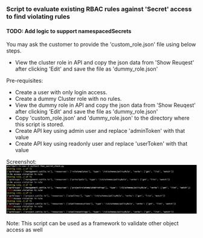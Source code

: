 ### Script to evaluate existing RBAC rules against 'Secret' access to find violating rules
#### TODO: Add logic to support namespacedSecrets

You may ask the customer to provide the 'custom_role.json' file using below steps.
 - View the cluster role in API and copy the json data from 'Show Reuqest' after clicking 'Edit' and save the file as 'dummy_role.json'

Pre-requisites:
- Create a user with only login access.
- Create a dummy Cluster role with no rules.
- View the dummy role in API and copy the json data from 'Show Reuqest' after clicking 'Edit' and save the file as 'dummy_role.json'
- Copy 'custom_role.json' and 'dummy_role.json' to the directory where this script is stored.
- Create API key using admin user and replace 'adminToken' with that value
- Create API key using readonly user and replace 'userToken' with that value 

Screenshot:
![](image.png)

Note: This script can be used as a framework to validate other object access as well 
